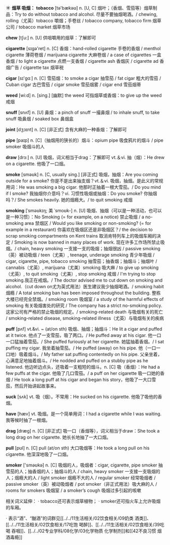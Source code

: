 ☀ <span class="category">**烟草 吸烟：**</span>
<span class="vocabulary">**tobacco**</span> [tə'bækəʊ] 
<span class="definition">n. [U, C] 烟叶；（香烟、雪茄等）烟草制品：</span>Try to do without tobacco and alcohol. 尽量不要抽烟喝酒。/ chewing, rolling（尤英）tobacco 嚼烟；手卷丝 / tobacco company, tobacco firm 烟草公司 / tobacco market 烟草市场

<span class="vocabulary">**chew**</span> [tʃu:] 
<span class="definition">n. [U] 供咀嚼用的烟草：</span>了解即可

<span class="vocabulary">**cigarette**</span> [sɪɡə'ret] 
<span class="definition">n. [C] 香烟：</span>hand-rolled cigarette 手卷的香烟 / menthol cigarette 薄荷卷烟 / marijuana cigarette 大麻卷烟 / a case of cigarettes 一盒香烟 / to light a cigarette 点燃一支香烟 / cigarette ash 香烟灰 / cigarette ad 香烟广告 / cigarette tax 烟草税

<span class="vocabulary">**cigar**</span> [sɪ'ɡɑː] 
<span class="definition">n. [C] 雪茄烟：</span>to smoke a cigar 抽雪茄 / fat cigar 粗大的雪茄 / Cuban cigar 古巴雪茄 / cigar smoke 雪茄烟雾 / cigar end 雪茄烟蒂

<span class="vocabulary">**weed**</span> [wi:d] 
<span class="definition">n. [sing.] [幽默] the weed 可指烟草或香烟：</span>to give up the weed 戒烟
           
<span class="vocabulary">**snuff**</span> [snʌf]
<span class="definition">n. [U] 鼻烟：</span>a pinch of snuff 一撮鼻烟 / to inhale snuff, to take snuff 吸鼻烟 / soaked box 鼻烟盒
           
<span class="vocabulary">**joint**</span> [dʒɔɪnt]
<span class="definition">n. [C] [非正式] 含有大麻的一种香烟：</span>了解即可

<span class="vocabulary">**pipe**</span> [paɪp] 
<span class="definition">n. [C]（抽烟用的狭长的）烟斗：</span>opium pipe 吸食鸦片的烟斗 / pipe smoker 吸烟斗的人

<span class="vocabulary">**draw**</span> [drɔ:] 
<span class="definition">n. [U] 吸烟，词义相当于drag：</span>了解即可 <span class="definition">vt.＆vi. 抽（烟）：</span>He drew on a cigarette. 他吸了一口烟。

<span class="vocabulary">**smoke**</span> [sməʊk] 
<span class="definition">n. [C, usually sing.] [非正式] 吸烟，抽烟：</span>Are you coming outside for a smoke? 你是不是出来抽支烟？<span class="definition">vt.＆vi. 吸烟，抽烟。是此义的常规用词：</span>He was smoking a big cigar. 他那时正抽着一根大雪茄。/ Do you mind if I smoke? 我抽烟你介意吗？<span class="definition">vi. 习惯性吸烟或抽烟：</span>Do you smoke? 你抽烟吗？/ She smokes heavily. 她的烟瘾大。/ to quit smoking 戒烟
           
<span class="vocabulary">**smoking**</span> [ˈsməʊkɪŋ; 美 ˈsmoʊk-]
<span class="definition">n. [U] 吸烟、抽烟（可以是一种活动，也可以是一种习惯）：</span>No Smoking (= for example, on a notice) 禁止吸烟 / a no-smoking area 禁烟区 / Would you like smoking or non-smoking? (= for example in a restaurant) 你喜欢在吸烟区还是非吸烟区？/ the decision to scrap smoking compartments on Kent trains 取消肯特列车上的吸烟车厢的决定 / Smoking is now banned in many places of work. 现在许多工作场所禁止吸烟。/ chain, heavy smoking 一支接一支的吸烟；抽烟很凶 / passive smoking（英）被动吸烟 / teen（尤美）, teenage, underage smoking 青少年吸烟 / cigar, cigarette, pipe, tobacco smoking 抽雪茄；抽香烟；抽烟斗；抽烟叶 / cannabis（尤英）, marijuana（尤美）smoking 吸大麻 / to give up smoking（尤英）, to quit smoking（尤美）, stop smoking 戒烟 / I'm trying to stop smoking.我正在戒烟。/ The doctor advised me to cut down on smoking and alcohol.（cut down on尤为英式用法）医生建议我少抽烟喝酒。/ smoking habit 烟瘾 / A total smoking ban has been imposed throughout the building. 整栋大楼已经完全禁烟。/ smoking room 吸烟室 / a study of the harmful effects of smoking 有关吸烟害处的研究 / The company has a strict no-smoking policy.这家公司有严格的禁止吸烟的规定。/ smoking-related death 与吸烟有关的死亡 / smoking-related disease, smoking-related illness（尤英）与吸烟有关的疾病
           
<span class="vocabulary">**puff**</span> [pʌf]
<span class="definition">vt.&vi. ~ (at/on sth) 吸烟、抽烟；抽烟斗：</span>He lit a cigar and puffed at it twice. 他点了一支雪茄，吸了两口。/ He puffed away at his cigar. 他一口一口猛抽着雪茄。/ She puffed furiously at her cigarette. 她猛抽着香烟。/ I sat puffing my cigar. 我坐着抽雪茄。/ He puffed (away) on his pipe. 他（一口一口地）吸着烟斗。/ My father sat puffing contentedly on his pipe. 父亲坐着，心满意足地抽着烟斗。/ He nodded and puffed on a stubby pipe as he listened. 他边听边点头，还吸着一支粗短的烟斗。<span class="definition">n. [C] 吸（香烟）：</span>He had a few puffs at the cigar. 他吸了几口雪茄。/ a puff on her cigarette 吸一口她的香烟 / He took a long puff at his cigar and began his story，他吸了一大口雪茄，然后开始讲起故事来。

<span class="vocabulary">**suck**</span> [sʌk] 
<span class="definition">vt. 吸（烟）。不常用：</span>He sucked on his cigarette. 他吸了吸他的香烟。

<span class="vocabulary">**have**</span> [hæv] 
<span class="definition">vt. 吸烟。是一个简单用词：</span>I had a cigarette while I was waiting. 我等候时抽了一根烟。

<span class="vocabulary">**drag**</span> [dræɡ] 
<span class="definition">n. [C] [非正式] 吸一口（香烟等），词义相当于draw：</span>She took a long drag on her cigarette. 她长长地抽了一大口烟。

<span class="vocabulary">**pull**</span> [pʊl] 
<span class="definition">n. [C] pull (at/on sth) 大口吸烟等：</span>He took a long pull on his cigarette. 他深深地吸了一口烟。

<span class="vocabulary">**smoker**</span> ['sməʊkə] 
<span class="definition">n. [C] 吸烟的人，吸烟者：</span>cigar, cigarette, pipe smoker 抽雪茄的人；抽香烟的人；抽烟斗的人 / chain, heavy smoker 一支接一支吸烟的人；烟瘾大的人 / light smoker 烟瘾不大的人 / regular smoker 经常吸烟者 / passive smoker（英）被动吸烟者 / pot smoker（非正式用法）吸大麻的人 / rooms for smokers 吸烟室 / a smoker’s cough 吸烟过多引起的咳嗽 

相关词义延伸：
· tobacco还可表示烟草植物；
· smoker还可指火车上允许吸烟的车厢。

· 表示“酒”、“酗酒”的词群见[[../../11生活相关/02饮食相关/09奶类 酒类]]、[[../../11生活相关/02饮食相关/17吃饱 喝醉]]、[[../../11生活相关/02饮食相关/39吃喝 吞咽]]、[[../../02专业学科/08化学/03化学物质 化学制剂]]和[[42不良习惯 烟酒毒瘾]]
